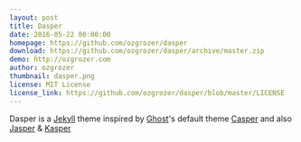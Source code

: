 ```yaml
---
layout: post
title: Dasper
date: 2016-05-22 00:00:00
homepage: https://github.com/ozgrozer/dasper
download: https://github.com/ozgrozer/dasper/archive/master.zip
demo: http://ozgrozer.com
author: ozgrozer
thumbnail: dasper.png
license: MIT License
license_link: https://github.com/ozgrozer/dasper/blob/master/LICENSE
---
```


Dasper is a [Jekyll](http://jekyllrb.com/) theme inspired by
[Ghost](https://ghost.org/)'s default theme
[Casper](https://demo.ghost.io/) and also
[Jasper](https://biomadeira.github.io/jasper/) &
[Kasper](http://rosario.io/)
